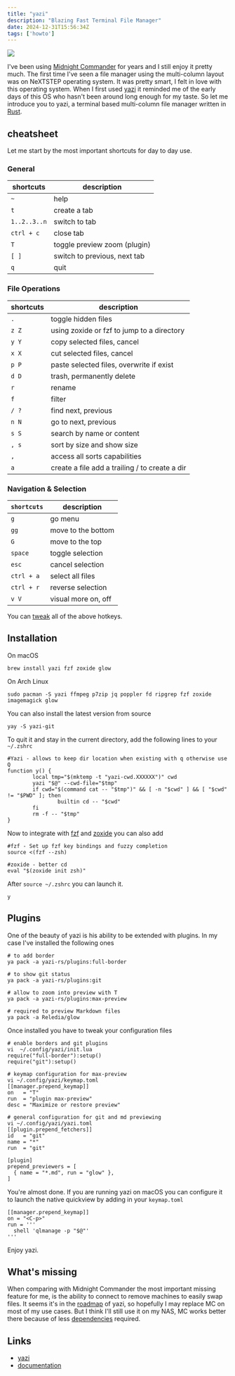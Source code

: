 ```yaml
---
title: "yazi"
description: "Blazing Fast Terminal File Manager"
date: 2024-12-31T15:56:34Z
tags: ['howto']
---
```

![](/images/posts/yazi.png)

I've been using [Midnight Commander](https://midnight-commander.org/) for years and I still enjoy it pretty much. The first time I've seen a file manager using the multi-column layout was on NeXTSTEP operating system. It was pretty smart, I felt in love with this operating system. When I first used [yazi](https://github.com/sxyazi/yazi) it reminded me of the early days of this OS who hasn't been around long enough for my taste. So let me introduce you to yazi, a terminal based multi-column file manager written in [Rust](https://www.rust-lang.org/).

## cheatsheet
Let me start by the most important shortcuts for day to day use.

### General
| shortcuts  | description                  |
| ---------- | ---------------------------- |
| `~`        | help                         |
| `t`        | create a tab                 |
| `1..2..3..n` | switch to tab                |
| `ctrl + c` | close tab                    |
| `T`        | toggle preview zoom (plugin) |
| `[ ]`      | switch to previous, next tab |
| `q`        | quit                         |
### File Operations

| shortcuts | description                                    |
| --------- | ---------------------------------------------- |
| `.`       | toggle hidden files                            |
| `z Z`     | using zoxide or fzf to jump to a directory     |
| `y Y`     | copy selected files, cancel                    |
| `x X`     | cut selected files, cancel                     |
| `p P`     | paste selected files, overwrite if exist       |
| `d D`     | trash, permanently delete                      |
| `r`       | rename                                         |
| `f`       | filter                                         |
| `/ ?`     | find next, previous                            |
| `n N`     | go to next, previous                           |
| `s S`     | search by name or content                      |
| `, s`     | sort by size and show size                     |
| `,`       | access all sorts capabilities                  |
| `a`       | create a file add a trailing / to create a dir |

### Navigation & Selection

| `shortcuts` | description           |
| ----------- | --------------------- |
| `g`           | go menu               |
| `gg`          | move to the bottom    |
| `G`           | move to the top       |
| `space`       | toggle selection      |
| `esc`         | cancel selection      |
| `ctrl + a`    | select all files      |
| `ctrl + r`    | reverse selection     |
| `v V`      | visual more on,  off |

You can [tweak](https://yazi-rs.github.io/docs/configuration/keymap) all of the above hotkeys.

## Installation

On macOS

```shell
brew install yazi fzf zoxide glow
```

On Arch Linux

```shell
sudo pacman -S yazi ffmpeg p7zip jq poppler fd ripgrep fzf zoxide imagemagick glow
```

You can also install the latest version from source

```
yay -S yazi-git
```

To quit it and stay in the current directory, add the following lines to your ```~/.zshrc```

```shell
#Yazi - allows to keep dir location when existing with q otherwise use Q
function y() {
        local tmp="$(mktemp -t "yazi-cwd.XXXXXX")" cwd
        yazi "$@" --cwd-file="$tmp"
        if cwd="$(command cat -- "$tmp")" && [ -n "$cwd" ] && [ "$cwd" != "$PWD" ]; then
                builtin cd -- "$cwd"
        fi
        rm -f -- "$tmp"
}
```

Now to integrate with [fzf](https://github.com/junegunn/fzf) and [zoxide](https://github.com/ajeetdsouza/zoxide) you can also add

```shell
#fzf - Set up fzf key bindings and fuzzy completion
source <(fzf --zsh)

#zoxide - better cd
eval "$(zoxide init zsh)"
```

After ```source ~/.zshrc``` you can launch it.

```shell
y
```

## Plugins

One of the beauty of yazi is his ability to be extended with plugins. In my case I've installed the following ones

```shell
# to add border
ya pack -a yazi-rs/plugins:full-border

# to show git status
ya pack -a yazi-rs/plugins:git

# allow to zoom into preview with T
ya pack -a yazi-rs/plugins:max-preview

# required to preview Markdown files
ya pack -a Reledia/glow
```

Once installed you have to tweak your configuration files

```shell
# enable borders and git plugins
vi  ~/.config/yazi/init.lua
require("full-border"):setup()
require("git"):setup()

# keymap configuration for max-preview
vi ~/.config/yazi/keymap.toml
[[manager.prepend_keymap]]
on   = "T"
run  = "plugin max-preview"
desc = "Maximize or restore preview"

# general configuration for git and md previewing
vi ~/.config/yazi/yazi.toml
[[plugin.prepend_fetchers]]
id   = "git"
name = "*"
run  = "git"

[plugin]
prepend_previewers = [
  { name = "*.md", run = "glow" },
]
```

You're almost done. If you are running yazi on macOS you can configure it to launch the native quickview by adding in your ```keymap.toml```

```shell
[[manager.prepend_keymap]]
on = "<C-p>"
run = '''
  shell 'qlmanage -p "$@"'
'''
```

Enjoy yazi.

## What's missing

When comparing with Midnight Commander the most important missing feature for me, is the ability to connect to remove machines to easily swap files. It seems it's in the [roadmap](https://github.com/sxyazi/yazi/issues/611) of yazi, so hopefully I may replace MC on most of my use cases. But I think I'll still use it on my NAS, MC works better there because of less [dependencies](https://yazi-rs.github.io/docs/installation) required.

## Links

- [yazi](https://yazi-rs.github.io/)
- [documentation](https://yazi-rs.github.io/docs/installation)
